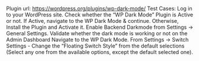 Plugin url: https://wordpress.org/plugins/wp-dark-mode/
Test Cases:
Log in to your WordPress site.
Check whether the “WP Dark Mode” Plugin is Active or not.
If Active, navigate to the WP Dark Mode & continue. Otherwise, Install the Plugin and Activate it.
Enable Backend Darkmode from Settings -> General Settings.
Validate whether the dark mode is working or not on the Admin Dashboard
Navigate to the WP Dark Mode.
From Settings -> Switch Settings - Change the “Floating Switch Style” from the default selections (Select any one from the available options, except the default selected one).
